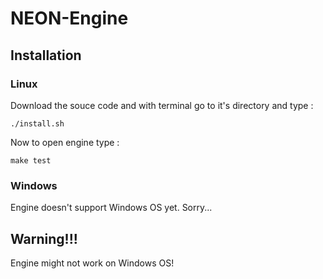 # NEON-Engine

## Installation
### Linux
Download the souce code and with terminal go to it's directory and type :

`./install.sh`

Now to open engine type :

`make test`

### Windows
Engine doesn't support Windows OS yet. Sorry...
## Warning!!!
Engine might not work on Windows OS!
